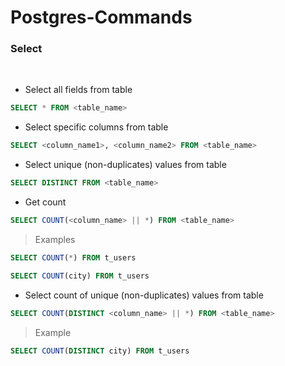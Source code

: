 # Postgres-Commands

### Select

<br />

* Select all fields from table
```sql
SELECT * FROM <table_name>
```

* Select specific columns from table
```sql
SELECT <column_name1>, <column_name2> FROM <table_name>
```

* Select unique (non-duplicates) values from table
```sql
SELECT DISTINCT FROM <table_name>
```

* Get count
```sql
SELECT COUNT(<column_name> || *) FROM <table_name>
```
> Examples
```sql
SELECT COUNT(*) FROM t_users

SELECT COUNT(city) FROM t_users
```

* Select count of unique (non-duplicates) values from table
```sql
SELECT COUNT(DISTINCT <column_name> || *) FROM <table_name>
```

> Example
```sql
SELECT COUNT(DISTINCT city) FROM t_users
```